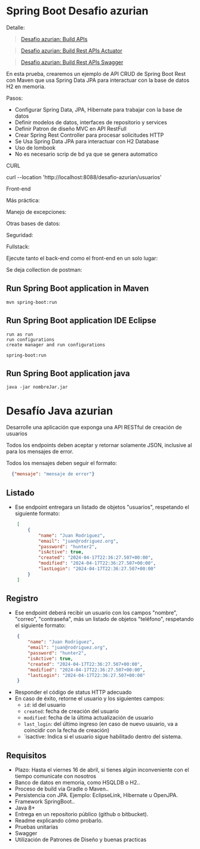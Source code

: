 # Spring Boot Desafio azurian

Detalle:

> [Desafio azurian: Build APIs](http://localhost:8088/desafio-azurian/)

> [Desafio azurian: Build Rest APIs Actuator](http://localhost:8088/desafio-azurian/actuator/health)

> [Desafio azurian: Build Rest APIs Swagger]( http://localhost:8088/desafio-azurian/swagger-ui.htm)



 
En esta prueba, crearemos un ejemplo de API CRUD de Spring Boot Rest con Maven que usa Spring Data JPA para interactuar con la base de datos H2 en memoria. 

Pasos:

- Configurar Spring Data, JPA, Hibernate para trabajar con la base de datos
- Definir modelos de datos, interfaces de repositorio y services
- Definir Patron de diseño MVC en API RestFull
- Crear Spring Rest Controller para procesar solicitudes HTTP
- Se Usa Spring Data JPA para interactuar con H2 Database
- Uso de lombook
- No es necesario scrip de bd ya que se genera automatico

CURL
> 
curl --location 'http://localhost:8088/desafio-azurian/usuarios'

Front-end
> 

Más práctica:
>

Manejo de excepciones:
>

Otras bases de datos:
>

Seguridad:
>

Fullstack:
> 

Ejecute tanto el back-end como el front-end en un solo lugar:
> 


Se deja collection de postman:
> 

## Run Spring Boot application in Maven
```
mvn spring-boot:run
```

## Run Spring Boot application IDE Eclipse
```
run as run
run configurations
create manager and run configurations

spring-boot:run
```

## Run Spring Boot application java
```
java -jar nombreJar.jar
```

# Desafío Java azurian

Desarrolle una aplicación que exponga una API RESTful de creación de usuarios

Todos los endpoints deben aceptar y retornar solamente JSON, inclusive al para los mensajes de error.

Todos los mensajes deben seguir el formato:

```json
  {"mensaje": "mensaje de error"}
```

## Listado
* Ese endpoint entregara un listado de objetos "usuarios", respetando el siguiente formato:
```json
    [
		{
			"name": "Juan Rodriguez",
			"email": "juan@rodriguez.org",
			"password": "hunter2",
			"isActive": true,
			"created": "2024-04-17T22:36:27.507+00:00",
			"modified": "2024-04-17T22:36:27.507+00:00",
			"lastLogin": "2024-04-17T22:36:27.507+00:00"
		}
	]
```
## Registro
* Ese endpoint deberá recibir un usuario con los campos "nombre", "correo", "contraseña", más un listado de objetos "teléfono", respetando el siguiente formato:
```json
    {
        "name": "Juan Rodriguez",
        "email": "juan@rodriguez.org",
        "password": "hunter2",
		"isActive": true,
        "created": "2024-04-17T22:36:27.507+00:00",
        "modified": "2024-04-17T22:36:27.507+00:00",
        "lastLogin": "2024-04-17T22:36:27.507+00:00"
    }
```
* Responder el código de status HTTP adecuado
* En caso de éxito, retorne el usuario y los siguientes campos:
   * `id`: id del usuario
   * `created`: fecha de creación del usuario
   * `modified`: fecha de la última actualización de usuario
   * `last_login`: del último ingreso (en caso de nuevo usuario, va a coincidir con la fecha de creación)
   * `isactive: Indica si el usuario sigue habilitado dentro del sistema.



## Requisitos
* Plazo: Hasta el viernes 16 de abril, si tienes algún inconveniente con el tiempo comunicate con nosotros
* Banco de datos en memoria, como HSQLDB o H2..
* Proceso de build via Gradle o Maven..
* Persistencia con JPA. Ejemplo: EclipseLink, Hibernate u OpenJPA.
* Framework SpringBoot..
* Java 8+
* Entrega en un repositorio público (github o bitbucket).
* Readme explicando cómo probarlo.
* Pruebas unitarias
* Swagger
* Utilización de Patrones de Diseño y buenas practicas
